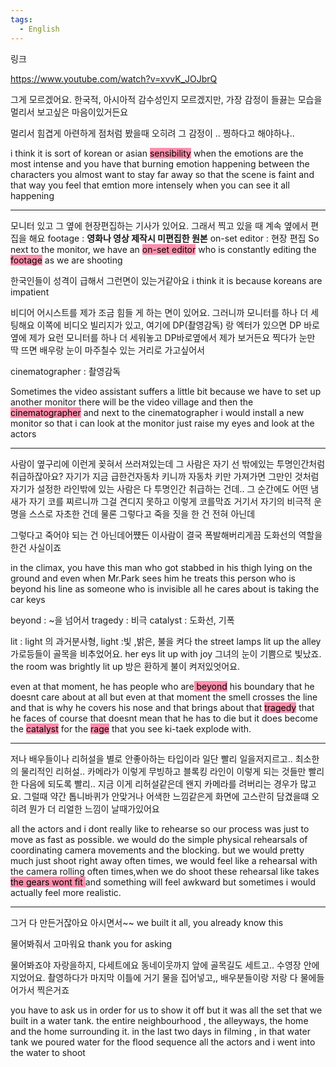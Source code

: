 ```yaml
---
tags:
  - English
---
```

링크

https://www.youtube.com/watch?v=xvvK_JOJbrQ

그게 모르겠어요. 한국적, 아시아적 감수성인지 모르겠지만,
가장 감정이 들끓는 모습을 멀리서 보고싶은 마음이있거든요

멀리서 힘겹게 아련하게 점처럼 봤을때 오히려 그 감정이 .. 찡하다고 해야하나..

i think it is sort of korean or asian <mark style="background: #FF5582A6;">sensibility</mark>
when the emotions are the most intense and you have that burning emotion
happening between the characters 
you almost want to stay far away
so that the scene is faint and that way you feel that emtion more intensely
when you can see it all happening


----

 모니터 있고 그 옆에 현장편집하는 기사가 있어요.
 그래서 찍고 있을 때 계속 옆에서 편집을 해요
 footage : **영화나 영상 제작시 미편집한 원본**
 on-set editor : 현장 편집
So next to the monitor, we have an <mark style="background: #FF5582A6;">on-set editor</mark> who is constantly editing the<mark style="background: #FF5582A6;"> footage</mark>
as we are shooting

한국인들이 성격이 급해서 그런면이 있는거같아요
i think it is because koreans are impatient

비디어 어시스트를 제가 조금 힘들 게 하는 면이 있어요. 그러니까 모니터를 하나 더 세팅해요
이쪽에 비디오 빌리지가 있고, 여기에 DP(촬영감독)  랑 엑터가 있으면 DP 바로 옆에 제가 요런 모니터를
하나 더 세워놓고 DP바로옆에서 제가 보거든요
찍다가 눈만 딱 뜨면 배우랑 눈이 마주칠수 있는 거리로 가고싶어서

cinematographer : 촬영감독

Sometimes the video assistant suffers a little bit because we have to set up another monitor
there will be the video village and then the <mark style="background: #FF5582A6;">cinematographer</mark>
and next to the cinematographer i would install a new monitor
so that i can look at the monitor just raise my eyes and look at the actors

----
사람이 옆구리에 이런게 꽂혀서 쓰러져있는데 그 사람은 자기 선 밖에있는 투명인간처럼
취급하잖아요?
자기가 지금 급한건자동차 키니까 자동차 키만 가져가면 그만인 것처럼
자기가 설정한 라인밖에 있는 사람은 다 투명인간 취급하는 건데..
그 순간에도 어떤 냄새가 자기 코를 찌르니까 그걸 견디지 못하고 이렇게 코를막죠
거기서 자기의 비극적 운명을 스스로 자초한 건데 물론 그렇다고 죽을 짓을 한 건 전혀 아닌데

그렇다고 죽어야 되는 건 아닌데어쩄든 이사람이 결국 폭발해버리게끔 도화선의 역할을 한건
사실이죠

in the climax, you have this man who got stabbed in his thigh lying on the ground
and even when Mr.Park sees him he treats this person who is beyond his line
as someone who is invisible
all he cares about is taking the car keys

beyond : ~을 넘어서 
tragedy : 비극
catalyst : 도화선, 기폭

lit : light 의 과거분사형,  light :빛 ,밝은, 불을 켜다
the street lamps lit up the alley
가로등들이 골목을 비추었어요.
her eys lit up with joy
그녀의 눈이 기쁨으로 빛났죠.
the room was brightly lit up
방은 환하게 불이 켜저있엇어요.

even at that moment, he has people who are<mark style="background: #FF5582A6;"> beyond</mark> his boundary
that he doesnt care about at all
but even at that moment the smell crosses the line and that is why he covers his nose
and that brings about that <mark style="background: #FF5582A6;">tragedy</mark> that he faces
of course that doesnt mean that he has to die
but it does become the <mark style="background: #FF5582A6;">catalyst</mark> for the <mark style="background: #FF5582A6;">rage</mark> that you see ki-taek explode with.


---
저나 배우들이나 리허설을 별로 안좋아하는 타입이라 일단 빨리 일을저지르고..
최소한의 물리적인 리허설.. 카메라가 이렇게 무빙하고 블록킹 라인이 이렇게
되는 것들만 빨리 한 다음에 되도록 빨리.. 지금 이게 리허설같은데 왠지 카메라를
려버리는 경우가 많고요.
그럴때 약간 톱니바퀴가 안맞거나 어색한 느낌같은게 화면에 고스란히 담겼을떄
오히려 뭔가 더 리얼한 느낌이 날때가있어요 
  
all the actors and i dont really like to rehearse so our process was just to move as fast as possible. we would do the simple physical rehearsals of coordinating camera movements
and the blocking.
but we would pretty much just shoot right away
often times, we would feel like a rehearsal with the camera rolling
often times,when we do shoot these rehearsal  like takes 
<mark style="background: #FF5582A6;">the gears wont fit </mark>and something
will feel awkward but sometimes i would actually feel more realistic.

----

그거 다 만든거잖아요 아시면서~~
we built it all, you already know this

물어봐줘서 고마워요
thank you for asking

물어봐죠야 자랑을하지, 다세트에요 동네이웃까지 앞에 골목길도 세트고..
수영장 안에 지었어요. 촬영하다가 마지막 이틀에 거기 물을 집어넣고,,
배우분들이랑 저랑 다 물에들어가서 찍은거죠

you have to ask us in order for us to show it off
but it was all the set that we built in a water tank.
the entire neighbourhood , the alleyways, the home and the home surrounding it.
in the last two days in filming , in that water tank we poured water for the flood sequence
all the actors and i went into the water to shoot



 
